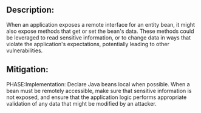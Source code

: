 ## Description:

When an application exposes a remote interface for an entity bean, it might also expose methods that get or set the bean's data. These methods could be leveraged to read sensitive information, or to change data in ways that violate the application's expectations, potentially leading to other vulnerabilities.



## Mitigation:


PHASE:Implementation:
Declare Java beans local when possible. When a bean must be remotely accessible, make sure that sensitive information is not exposed, and ensure that the application logic performs appropriate validation of any data that might be modified by an attacker.

